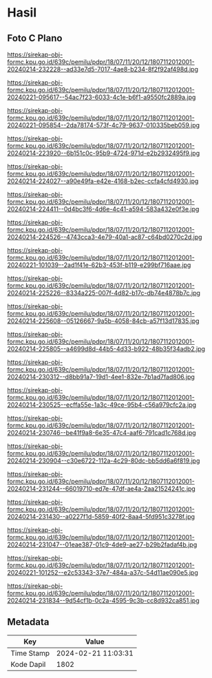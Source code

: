 # Hasil

## Foto C Plano

https://sirekap-obj-formc.kpu.go.id/639c/pemilu/pdpr/18/07/11/20/12/1807112012001-20240214-232228--ad33e7d5-7017-4ae8-b234-8f2f92af498d.jpg

https://sirekap-obj-formc.kpu.go.id/639c/pemilu/pdpr/18/07/11/20/12/1807112012001-20240221-095617--54ac7f23-6033-4c1e-b6f1-a9550fc2889a.jpg

https://sirekap-obj-formc.kpu.go.id/639c/pemilu/pdpr/18/07/11/20/12/1807112012001-20240221-095854--2da78174-573f-4c79-9637-010335beb059.jpg

https://sirekap-obj-formc.kpu.go.id/639c/pemilu/pdpr/18/07/11/20/12/1807112012001-20240214-223920--6b151c0c-95b9-4724-971d-e2b2932495f9.jpg

https://sirekap-obj-formc.kpu.go.id/639c/pemilu/pdpr/18/07/11/20/12/1807112012001-20240214-224027--a90e49fa-e42e-4168-b2ec-ccfa4cfd4930.jpg

https://sirekap-obj-formc.kpu.go.id/639c/pemilu/pdpr/18/07/11/20/12/1807112012001-20240214-224411--0d4bc3f6-4d6e-4c41-a594-583a432e0f3e.jpg

https://sirekap-obj-formc.kpu.go.id/639c/pemilu/pdpr/18/07/11/20/12/1807112012001-20240214-224526--4743cca3-4e79-40a1-ac87-c64bd0270c2d.jpg

https://sirekap-obj-formc.kpu.go.id/639c/pemilu/pdpr/18/07/11/20/12/1807112012001-20240221-101039--2ad1f41e-62b3-453f-b119-e299bf716aae.jpg

https://sirekap-obj-formc.kpu.go.id/639c/pemilu/pdpr/18/07/11/20/12/1807112012001-20240214-225226--8334a225-007f-4d82-b17c-db74e4878b7c.jpg

https://sirekap-obj-formc.kpu.go.id/639c/pemilu/pdpr/18/07/11/20/12/1807112012001-20240214-225608--05126667-9a5b-4058-84cb-a57f13d17835.jpg

https://sirekap-obj-formc.kpu.go.id/639c/pemilu/pdpr/18/07/11/20/12/1807112012001-20240214-225805--a4699d8d-44b5-4d33-b922-48b35f34adb2.jpg

https://sirekap-obj-formc.kpu.go.id/639c/pemilu/pdpr/18/07/11/20/12/1807112012001-20240214-230312--d8bb91a7-19d1-4ee1-832e-7b1ad7fad806.jpg

https://sirekap-obj-formc.kpu.go.id/639c/pemilu/pdpr/18/07/11/20/12/1807112012001-20240214-230525--ecffa55e-1a3c-49ce-95b4-c56a979cfc2a.jpg

https://sirekap-obj-formc.kpu.go.id/639c/pemilu/pdpr/18/07/11/20/12/1807112012001-20240214-230746--be41f9a8-6e35-47c4-aaf6-791cad1c768d.jpg

https://sirekap-obj-formc.kpu.go.id/639c/pemilu/pdpr/18/07/11/20/12/1807112012001-20240214-230904--c30e6722-112a-4c29-80dc-bb5dd6a6f819.jpg

https://sirekap-obj-formc.kpu.go.id/639c/pemilu/pdpr/18/07/11/20/12/1807112012001-20240214-231244--66019710-ed7e-47df-ae4a-2aa21524241c.jpg

https://sirekap-obj-formc.kpu.go.id/639c/pemilu/pdpr/18/07/11/20/12/1807112012001-20240214-231430--a0227f1d-5859-40f2-8aa4-5fd951c3278f.jpg

https://sirekap-obj-formc.kpu.go.id/639c/pemilu/pdpr/18/07/11/20/12/1807112012001-20240214-231047--01eae387-01c9-4de9-ae27-b29b2fadaf4b.jpg

https://sirekap-obj-formc.kpu.go.id/639c/pemilu/pdpr/18/07/11/20/12/1807112012001-20240221-101252--e2c53343-37e7-484a-a37c-54d11ae090e5.jpg

https://sirekap-obj-formc.kpu.go.id/639c/pemilu/pdpr/18/07/11/20/12/1807112012001-20240214-231834--9d54cf1b-0c2a-4595-9c3b-cc8d932ca851.jpg


## Metadata

| Key        | Value               |
| ---------- | ------------------- |
| Time Stamp | 2024-02-21 11:03:31 |
| Kode Dapil | 1802                |



